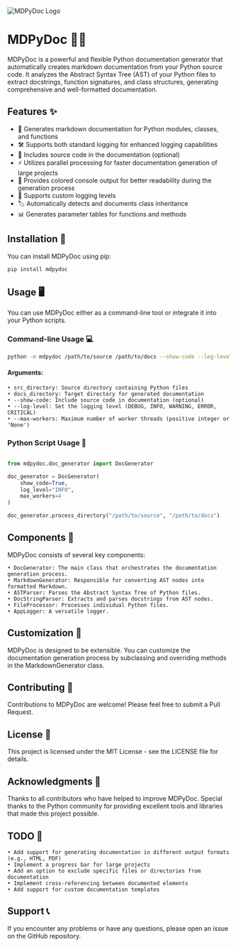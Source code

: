 ![MDPyDoc Logo](media/mdpydoc_image.webp)

# MDPyDoc 📝🐍

MDPyDoc is a powerful and flexible Python documentation generator that automatically creates markdown documentation from your Python source code. It analyzes the Abstract Syntax Tree (AST) of your Python files to extract docstrings, function signatures, and class structures, generating comprehensive and well-formatted documentation.

## Features ✨

- 📄 Generates markdown documentation for Python modules, classes, and functions
- 🛠️ Supports both standard logging for enhanced logging capabilities
- 📜 Includes source code in the documentation (optional)
- ⚡ Utilizes parallel processing for faster documentation generation of large projects
- 🎊 Provides colored console output for better readability during the generation process
- 🔧 Supports custom logging levels
- 🏷️ Automatically detects and documents class inheritance
- 📊 Generates parameter tables for functions and methods

## Installation 🚀

You can install MDPyDoc using pip:

```bash
pip install mdpydoc
```
## Usage 🖥️
You can use MDPyDoc either as a command-line tool or integrate it into your Python scripts.
### Command-line Usage 💻
```bash
python -m mdpydoc /path/to/source /path/to/docs --show-code --log-level DEBUG --max-workers 4
```

#### Arguments:

    • src_directory: Source directory containing Python files
    • docs_directory: Target directory for generated documentation
    • --show-code: Include source code in documentation (optional)
    • --log-level: Set the logging level (DEBUG, INFO, WARNING, ERROR, CRITICAL)
    • --max-workers: Maximum number of worker threads (positive integer or 'None')

### Python Script Usage 📜

```python

from mdpydoc.doc_generator import DocGenerator

doc_generator = DocGenerator(
    show_code=True,
    log_level="INFO",
    max_workers=4
)

doc_generator.process_directory("/path/to/source", "/path/to/docs")
```

## Components 🧩
MDPyDoc consists of several key components:

    • DocGenerator: The main class that orchestrates the documentation generation process.
    • MarkdownGenerator: Responsible for converting AST nodes into formatted Markdown.
    • ASTParser: Parses the Abstract Syntax Tree of Python files.
    • DocStringParser: Extracts and parses docstrings from AST nodes.
    • FileProcessor: Processes individual Python files.
    • AppLogger: A versatile logger.

## Customization 🎨
MDPyDoc is designed to be extensible. You can customize the documentation generation process by subclassing and overriding methods in the MarkdownGenerator class.
## Contributing 🤝
Contributions to MDPyDoc are welcome! Please feel free to submit a Pull Request.
## License 📜
This project is licensed under the MIT License - see the LICENSE file for details.
## Acknowledgments 🙏

Thanks to all contributors who have helped to improve MDPyDoc.
Special thanks to the Python community for providing excellent tools and libraries that made this project possible.

## TODO 📝

    • Add support for generating documentation in different output formats (e.g., HTML, PDF)
    • Implement a progress bar for large projects
    • Add an option to exclude specific files or directories from documentation
    • Implement cross-referencing between documented elements
    • Add support for custom documentation templates

## Support 📞
If you encounter any problems or have any questions, please open an issue on the GitHub repository.